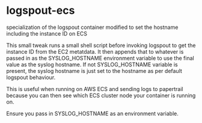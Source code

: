 # logspout-ecs
specialization of the logspout container modified to set the hostname including the instance ID on ECS

This small tweak runs a small shell script before invoking logspout to get the instance ID from the EC2 metatdata.  It then appends that to whatever is passed in as the SYSLOG_HOSTNAME environment variable to use the final value as the syslog hostname.  If not SYSLOG_HOSTNAME variable is present, the syslog hostname is just set to the hostname as per default logspout behaviour.

This is useful when running on AWS ECS and sending logs to papertrail because you can then see which ECS cluster node your container is running on. 

Ensure you pass in SYSLOG_HOSTNAME as an environment variable.
